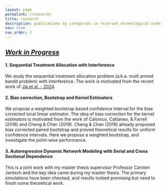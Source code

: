```yaml
---
layout: page
permalink: /research/
title: research
description: publications by categories in reversed chronological order. generated by jekyll-scholar.
nav: true
nav_order: 2
---
```



##  <ins>*Work in Progress*</ins>

#### 1. **Sequential Treatment Allocation with Interference**
We study the sequential treatment allocation problem (a.k.a. multi armed bandit problem) with interference. The work is motivated from the recent work of <a href="https://arxiv.org/abs/2402.01845" target="_blank">Jia et al. - 2024</a>.

#### 2. **Bias correction, Bootstrap and Kernel Estimators** 
We propose a weighted bootstrap based confidence interval for the bias corrected local linear estimator. The idea of bias correction for the kernel estimators is motivated from the work of Calonico, Cattaneo, & Farrell (2018) and Cheng & Chen (2019). Cheng & Chen (2019) already proposed bias corrected paired bootstrap and proved theoretical results for uniform confidence intervals. Here we propose a weighted bootstrap, and investigate the point-wise performance.

#### 3. **Autoregressive Dynamic Network Modeling with Serial and Cross Sectional Dependence**
This is a joint work with my master thesis supervisor Professor Carsten Jentsch and the key idea came during my master thesis. The primary simulations have been checked, and results looked promising but need to finish some theoretical work. 



